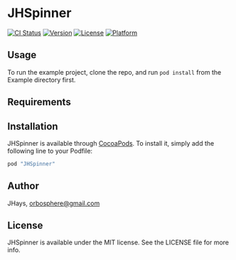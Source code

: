 # JHSpinner

[![CI Status](http://img.shields.io/travis/JHays/JHSpinner.svg?style=flat)](https://travis-ci.org/JHays/JHSpinner)
[![Version](https://img.shields.io/cocoapods/v/JHSpinner.svg?style=flat)](http://cocoapods.org/pods/JHSpinner)
[![License](https://img.shields.io/cocoapods/l/JHSpinner.svg?style=flat)](http://cocoapods.org/pods/JHSpinner)
[![Platform](https://img.shields.io/cocoapods/p/JHSpinner.svg?style=flat)](http://cocoapods.org/pods/JHSpinner)

## Usage

To run the example project, clone the repo, and run `pod install` from the Example directory first.

## Requirements

## Installation

JHSpinner is available through [CocoaPods](http://cocoapods.org). To install
it, simply add the following line to your Podfile:

```ruby
pod "JHSpinner"
```

## Author

JHays, orbosphere@gmail.com

## License

JHSpinner is available under the MIT license. See the LICENSE file for more info.
